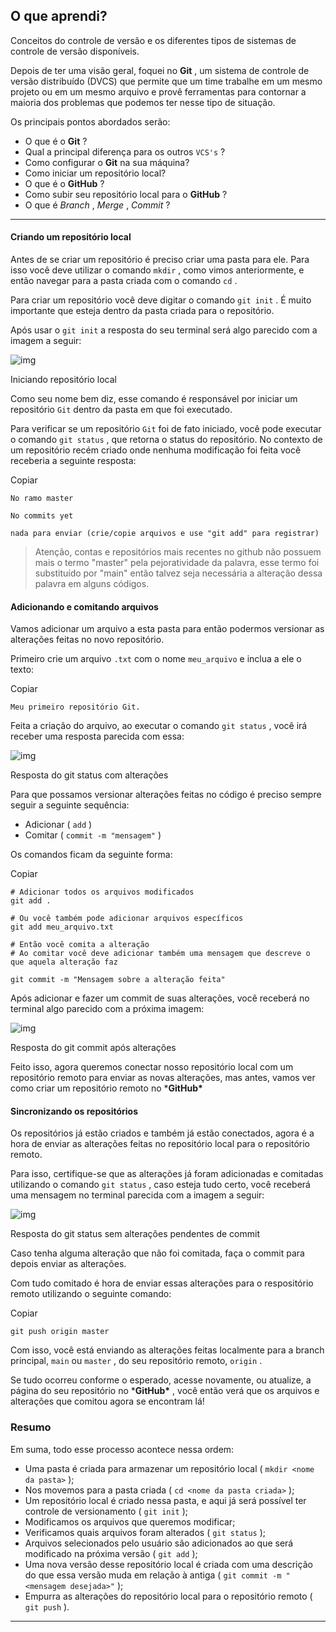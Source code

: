 ## O que aprendi?

Conceitos do controle de versão e os diferentes tipos de sistemas de controle de versão disponíveis.

Depois de ter uma visão geral, foquei no **Git** , um sistema de controle de versão distribuído (DVCS) que permite que um time trabalhe em um mesmo projeto ou em um mesmo arquivo e provê ferramentas para contornar a maioria dos problemas que podemos ter nesse tipo de situação.

Os principais pontos abordados serão:

- O que é o **Git** ?
- Qual a principal diferença para os outros `VCS's` ?
- Como configurar o **Git** na sua máquina?
- Como iniciar um repositório local?
- O que é o **GitHub** ?
- Como subir seu repositório local para o **GitHub** ?
- O que é *Branch* , *Merge* , *Commit* ?

------

#### Criando um repositório local

Antes de se criar um repositório é preciso criar uma pasta para ele. Para isso você deve utilizar o comando `mkdir` , como vimos anteriormente, e então navegar para a pasta criada com o comando `cd` .

Para criar um repositório você deve digitar o comando `git init` . É muito importante que esteja dentro da pasta criada para o repositório.

Após usar o `git init` a resposta do seu terminal será algo parecido com a imagem a seguir:

![img](https://s3.us-east-2.amazonaws.com/assets.app.betrybe.com/fundamentals/git/images/git-init-9ebbfdfa9b0b14d495f0498bf2e7b18d.png)

Iniciando repositório local

Como seu nome bem diz, esse comando é responsável por iniciar um repositório `Git` dentro da pasta em que foi executado.

Para verificar se um repositório `Git` foi de fato iniciado, você pode executar o comando `git status` , que retorna o status do repositório. No contexto de um repositório recém criado onde nenhuma modificação foi feita você receberia a seguinte resposta:

Copiar

```shell
No ramo master

No commits yet

nada para enviar (crie/copie arquivos e use "git add" para registrar)
```

> Atenção, contas e repositórios mais recentes no github não possuem mais o termo "master" pela pejoratividade da palavra, esse termo foi substituído por "main" então talvez seja necessária a alteração dessa palavra em alguns códigos.

#### Adicionando e comitando arquivos

Vamos adicionar um arquivo a esta pasta para então podermos versionar as alterações feitas no novo repositório.

Primeiro crie um arquivo `.txt` com o nome `meu_arquivo` e inclua a ele o texto:

Copiar

```shell
Meu primeiro repositório Git.
```

Feita a criação do arquivo, ao executar o comando `git status` , você irá receber uma resposta parecida com essa:

![img](https://s3.us-east-2.amazonaws.com/assets.app.betrybe.com/fundamentals/git/images/git-status-answer-737da3a31bd20ad17e05b8dfbf626682.png)

Resposta do git status com alterações

Para que possamos versionar alterações feitas no código é preciso sempre seguir a seguinte sequência:

- Adicionar ( `add` )
- Comitar ( `commit -m "mensagem"` )

Os comandos ficam da seguinte forma:

Copiar

```shell
# Adicionar todos os arquivos modificados
git add .

# Ou você também pode adicionar arquivos específicos
git add meu_arquivo.txt

# Então você comita a alteração
# Ao comitar você deve adicionar também uma mensagem que descreve o que aquela alteração faz

git commit -m "Mensagem sobre a alteração feita"
```

Após adicionar e fazer um commit de suas alterações, você receberá no terminal algo parecido com a próxima imagem:

![img](https://s3.us-east-2.amazonaws.com/assets.app.betrybe.com/fundamentals/git/images/git-commit-answer-ed4540bbfe5427bf3b9e97ba06c73295.png)

Resposta do git commit após alterações

Feito isso, agora queremos conectar nosso repositório local com um repositório remoto para enviar as novas alterações, mas antes, vamos ver como criar um repositório remoto no ***GitHub\***

#### Sincronizando os repositórios

Os repositórios já estão criados e também já estão conectados, agora é a hora de enviar as alterações feitas no repositório local para o repositório remoto.

Para isso, certifique-se que as alterações já foram adicionadas e comitadas utilizando o comando `git status` , caso esteja tudo certo, você receberá uma mensagem no terminal parecida com a imagem a seguir:

![img](https://s3.us-east-2.amazonaws.com/assets.app.betrybe.com/fundamentals/git/images/git-status-clean-534370a6d9343496469ea5b0a6cbff08.png)

Resposta do git status sem alterações pendentes de commit

Caso tenha alguma alteração que não foi comitada, faça o commit para depois enviar as alterações.

Com tudo comitado é hora de enviar essas alterações para o respositório remoto utilizando o seguinte comando:

Copiar

```shell
git push origin master
```

Com isso, você está enviando as alterações feitas localmente para a branch principal, `main` ou `master` , do seu repositório remoto, `origin` .

Se tudo ocorreu conforme o esperado, acesse novamente, ou atualize, a página do seu repositório no ***GitHub\*** , você então verá que os arquivos e alterações que comitou agora se encontram lá!

### Resumo

Em suma, todo esse processo acontece nessa ordem:

- Uma pasta é criada para armazenar um repositório local ( `mkdir <nome da pasta>` );
- Nos movemos para a pasta criada ( `cd <nome da pasta criada>` );
- Um repositório local é criado nessa pasta, e aqui já será possível ter controle de versionamento ( `git init` );
- Modificamos os arquivos que queremos modificar;
- Verificamos quais arquivos foram alterados ( `git status` );
- Arquivos selecionados pelo usuário são adicionados ao que será modificado na próxima versão ( `git add` );
- Uma nova versão desse repositório local é criada com uma descrição do que essa versão muda em relação à antiga ( `git commit -m "<mensagem desejada>"` );
- Empurra as alterações do repositório local para o repositório remoto ( `git push` ).

------